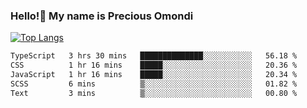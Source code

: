 ### Hello!👋 My name is Precious Omondi 

[![Top Langs](https://github-readme-stats.vercel.app/api/top-langs/?username=Presho99&langs_count=8&theme=dark)](https://github.com/Presho99/github-readme-stats)



<!--START_SECTION:waka-->

```txt
TypeScript   3 hrs 30 mins   ██████████████░░░░░░░░░░░   56.18 %
CSS          1 hr 16 mins    █████░░░░░░░░░░░░░░░░░░░░   20.36 %
JavaScript   1 hr 16 mins    █████░░░░░░░░░░░░░░░░░░░░   20.34 %
SCSS         6 mins          ▒░░░░░░░░░░░░░░░░░░░░░░░░   01.82 %
Text         3 mins          ▒░░░░░░░░░░░░░░░░░░░░░░░░   00.80 %
```

<!--END_SECTION:waka-->

